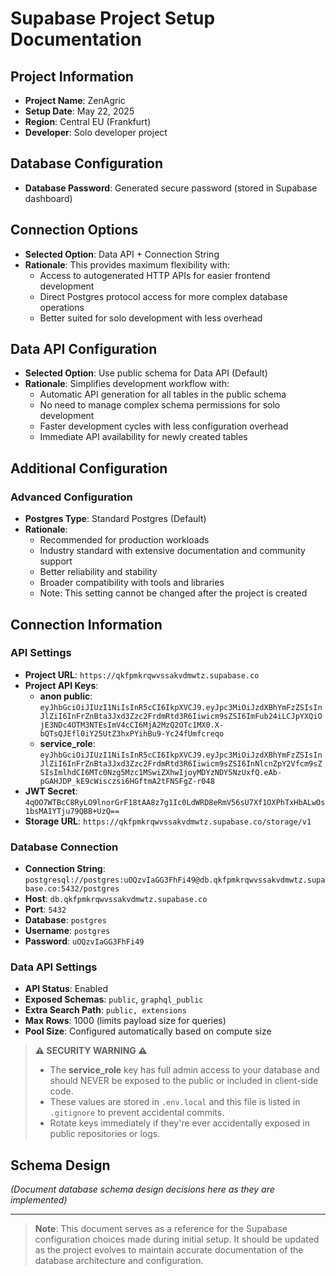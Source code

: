 # Supabase Project Setup Documentation

## Project Information
- **Project Name**: ZenAgric
- **Setup Date**: May 22, 2025
- **Region**: Central EU (Frankfurt)
- **Developer**: Solo developer project

## Database Configuration
- **Database Password**: Generated secure password (stored in Supabase dashboard)

## Connection Options
- **Selected Option**: Data API + Connection String
- **Rationale**: This provides maximum flexibility with:
  - Access to autogenerated HTTP APIs for easier frontend development
  - Direct Postgres protocol access for more complex database operations
  - Better suited for solo development with less overhead

## Data API Configuration
- **Selected Option**: Use public schema for Data API (Default)
- **Rationale**: Simplifies development workflow with:
  - Automatic API generation for all tables in the public schema
  - No need to manage complex schema permissions for solo development
  - Faster development cycles with less configuration overhead
  - Immediate API availability for newly created tables

## Additional Configuration

### Advanced Configuration
- **Postgres Type**: Standard Postgres (Default)
- **Rationale**: 
  - Recommended for production workloads
  - Industry standard with extensive documentation and community support
  - Better reliability and stability
  - Broader compatibility with tools and libraries
  - Note: This setting cannot be changed after the project is created

## Connection Information

### API Settings
- **Project URL**: `https://qkfpmkrqwvssakvdmwtz.supabase.co`
- **Project API Keys**:
  - **anon public**: `eyJhbGciOiJIUzI1NiIsInR5cCI6IkpXVCJ9.eyJpc3MiOiJzdXBhYmFzZSIsInJlZiI6InFrZnBta3Jxd3Zzc2FrdmRtd3R6Iiwicm9sZSI6ImFub24iLCJpYXQiOjE3NDc4OTM3NTEsImV4cCI6MjA2MzQ2OTc1MX0.X-bQTsQJEfl0iY25UtZ3hxPYihBu9-Yc24fUmfcreqo`
  - **service_role**: `eyJhbGciOiJIUzI1NiIsInR5cCI6IkpXVCJ9.eyJpc3MiOiJzdXBhYmFzZSIsInJlZiI6InFrZnBta3Jxd3Zzc2FrdmRtd3R6Iiwicm9sZSI6InNlcnZpY2Vfcm9sZSIsImlhdCI6MTc0Nzg5Mzc1MSwiZXhwIjoyMDYzNDY5NzUxfQ.eAb-pGAHJDP_kE9cWisczsi6HGftmA2tFNSFgZ-r048`
- **JWT Secret**: `4qOO7WTBcC8RyLO9lnorGrF18tAA8z7g1Ic0LdWRD8eRmV56sU7Xf1OXPhTxHbALwOs1bsMA1YTju79QBB+UzQ==`
- **Storage URL**: `https://qkfpmkrqwvssakvdmwtz.supabase.co/storage/v1`

### Database Connection
- **Connection String**: `postgresql://postgres:uOQzvIaGG3FhFi49@db.qkfpmkrqwvssakvdmwtz.supabase.co:5432/postgres`
- **Host**: `db.qkfpmkrqwvssakvdmwtz.supabase.co`
- **Port**: `5432`
- **Database**: `postgres`
- **Username**: `postgres`
- **Password**: `uOQzvIaGG3FhFi49`

### Data API Settings
- **API Status**: Enabled
- **Exposed Schemas**: `public`, `graphql_public`
- **Extra Search Path**: `public, extensions`
- **Max Rows**: 1000 (limits payload size for queries)
- **Pool Size**: Configured automatically based on compute size

> **⚠️ SECURITY WARNING ⚠️**
> 
> - The **service_role** key has full admin access to your database and should NEVER be exposed to the public or included in client-side code.
> - These values are stored in `.env.local` and this file is listed in `.gitignore` to prevent accidental commits.
> - Rotate keys immediately if they're ever accidentally exposed in public repositories or logs.

## Schema Design
*(Document database schema design decisions here as they are implemented)*

---

> **Note**: This document serves as a reference for the Supabase configuration choices made during initial setup. It should be updated as the project evolves to maintain accurate documentation of the database architecture and configuration.
